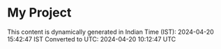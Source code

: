 # My Project

This content is dynamically generated in Indian Time (IST): 2024-04-20 15:42:47 IST
Converted to UTC: 2024-04-20 10:12:47 UTC
